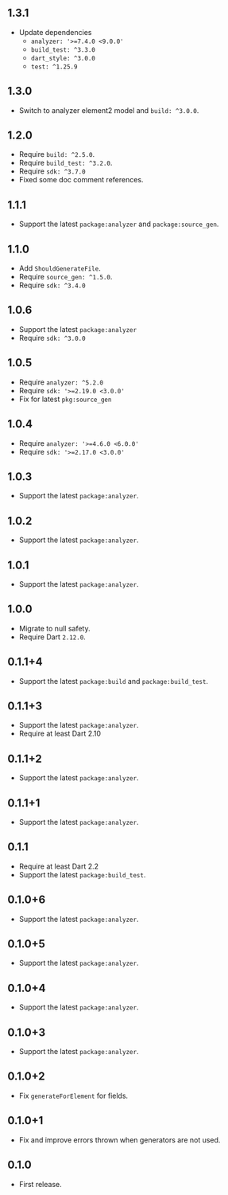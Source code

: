 ## 1.3.1

- Update dependencies
  - `analyzer: '>=7.4.0 <9.0.0'`
  - `build_test: ^3.3.0`
  - `dart_style: ^3.0.0`
  - `test: ^1.25.9`

## 1.3.0

- Switch to analyzer element2 model and `build: ^3.0.0`.

## 1.2.0

- Require `build: ^2.5.0`.
- Require `build_test: ^3.2.0`.
- Require `sdk: ^3.7.0`
- Fixed some doc comment references.

## 1.1.1

- Support the latest `package:analyzer` and `package:source_gen`.

## 1.1.0

- Add `ShouldGenerateFile`.
- Require `source_gen: ^1.5.0`.
- Require `sdk: ^3.4.0`

## 1.0.6

- Support the latest `package:analyzer`
- Require `sdk: ^3.0.0`

## 1.0.5

- Require `analyzer: ^5.2.0`
- Require `sdk: '>=2.19.0 <3.0.0'`
- Fix for latest `pkg:source_gen`

## 1.0.4

- Require `analyzer: '>=4.6.0 <6.0.0'`
- Require `sdk: '>=2.17.0 <3.0.0'`

## 1.0.3

- Support the latest `package:analyzer`.

## 1.0.2

- Support the latest `package:analyzer`.

## 1.0.1

- Support the latest `package:analyzer`.

## 1.0.0

- Migrate to null safety.
- Require Dart `2.12.0`.

## 0.1.1+4

- Support the latest `package:build` and `package:build_test`.

## 0.1.1+3

- Support the latest `package:analyzer`.
- Require at least Dart 2.10

## 0.1.1+2

- Support the latest `package:analyzer`.

## 0.1.1+1

- Support the latest `package:analyzer`.

## 0.1.1

- Require at least Dart 2.2
- Support the latest `package:build_test`.

## 0.1.0+6

- Support the latest `package:analyzer`.

## 0.1.0+5

- Support the latest `package:analyzer`.

## 0.1.0+4

- Support the latest `package:analyzer`.

## 0.1.0+3

- Support the latest `package:analyzer`.

## 0.1.0+2

- Fix `generateForElement` for fields.

## 0.1.0+1

- Fix and improve errors thrown when generators are not used.

## 0.1.0

- First release.
